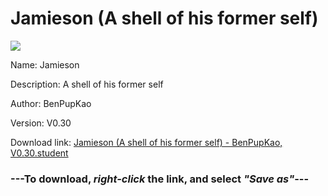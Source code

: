 # Jamieson (A shell of his former self)

<img src = "https://raw.githubusercontent.com/Arbiter1223/Daigaku-Gurashi-Custom-Students/master/Students/Files/Jamieson%20(A%20shell%20of%20his%20former%20self).png">

Name: Jamieson

Description: A shell of his former self

Author: BenPupKao

Version: V0.30

Download link: <a href="https://raw.githubusercontent.com/Arbiter1223/Daigaku-Gurashi-Custom-Students/master/Students/Files/Jamieson%20(A%20shell%20of%20his%20former%20self)%20-%20BenPupKao%2C%20V0.30.student">Jamieson (A shell of his former self) - BenPupKao, V0.30.student</a>

### ---**To download, _right-click_ the link, and select _"Save as"_**---
